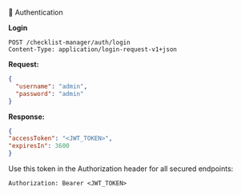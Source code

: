 🔐 Authentication

**Login**
```
POST /checklist-manager/auth/login
Content-Type: application/login-request-v1+json
```

**Request:**
```json
{
  "username": "admin",
  "password": "admin"
}
```

**Response:**

```json
{
"accessToken": "<JWT_TOKEN>",
"expiresIn": 3600
}
```

Use this token in the Authorization header for all secured endpoints:
```
Authorization: Bearer <JWT_TOKEN>
```